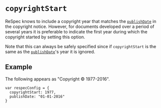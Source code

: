 # `copyrightStart`

ReSpec knows to include a copyright year that matches the [`publishDate`](publishDate) in the copyright notice. However, for documents developed over a period of several years it is preferable to indicate the first year during which the copyright started by setting this option. 

Note that this can always be safely specified since if `copyrightStart` is the same as the [`publishDate`](publishDate)'s year it is ignored. 

## Example
The following appears as "Copyright © 1977-2016".

```JS
var respecConfig = {
  copyrightStart: 1977,
  publishDate: "01-01-2016"
}
```
